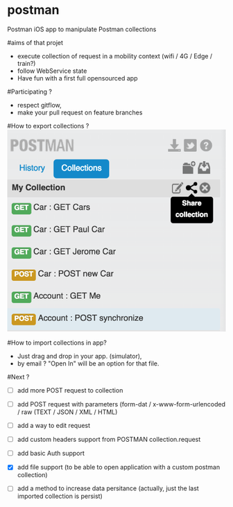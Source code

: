 # postman
Postman iOS app to manipulate Postman collections

#aims of that projet
* execute collection of request in a mobility context (wifi / 4G / Edge / train?)
* follow WebService state
* Have fun with a first full opensourced app

#Participating ?
* respect gitflow, 
* make your pull request on feature branches 

#How to export collections ?
![Image](./images/how-to-export-collection.png)

#How to import collections in app?
- Just drag and drop in your app. (simulator),
- by email ? "Open In" will be an option for that file. 

#Next ?
* [ ] add more POST request to collection
* [ ] add POST request with parameters (form-dat / x-www-form-urlencoded / raw (TEXT / JSON / XML / HTML)
* [ ] add a way to edit request
* [ ] add custom headers support from POSTMAN collection.request
* [ ] add basic Auth support
* [x] add file support (to be able to open application with a custom postman collection)
* [ ] add a method to increase data persitance (actually, just the last imported collection is persist)

